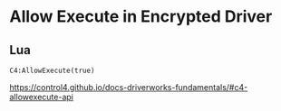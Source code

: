 # Allow Execute in Encrypted Driver

## Lua

```
C4:AllowExecute(true)
```

https://control4.github.io/docs-driverworks-fundamentals/#c4-allowexecute-api